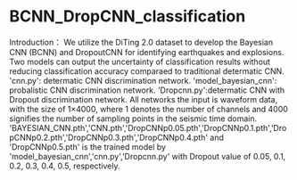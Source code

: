 # BCNN_DropCNN_classification
Introduction： We utilize the DiTing 2.0 dataset to develop the Bayesian CNN (BCNN) and DropoutCNN for identifying earthquakes and explosions. Two models can output the uncertainty of classification results without reducing classification accuracy comparaed to traditional determatic CNN.
'cnn.py': determatic CNN discrimination network. 'model_bayesian_cnn': probalistic CNN discrimination network. 'Dropcnn.py':determatic CNN with Dropout discrimination network. All networks the input is waveform data, with the size of 1×4000, where 1 denotes the number of channels and 4000 signifies the number of sampling points in the seismic time domain. 
'BAYESIAN_CNN.pth','CNN.pth','DropCNNp0.05.pth','DropCNNp0.1.pth','DropCNNp0.2.pth','DropCNNp0.3.pth','DropCNNp0.4.pth' and 'DropCNNp0.5.pth' is the trained model by 'model_bayesian_cnn','cnn.py','Dropcnn.py' with Dropout value of 0.05, 0.1, 0.2, 0.3, 0.4, 0.5, respectively.
